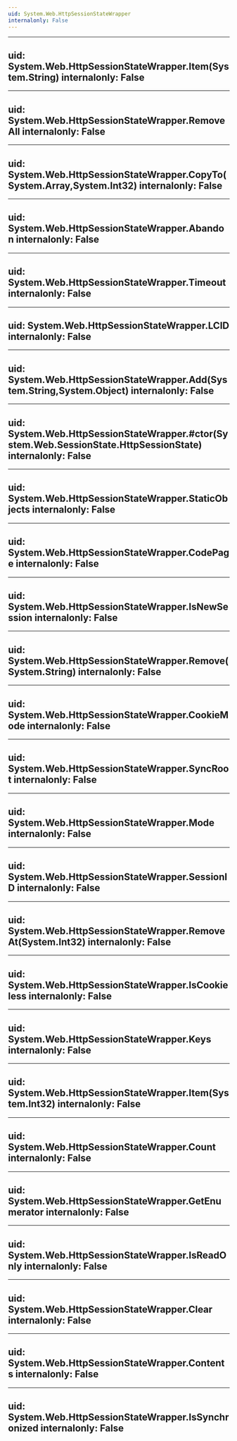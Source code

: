 ```yaml
---
uid: System.Web.HttpSessionStateWrapper
internalonly: False
---
```


---
uid: System.Web.HttpSessionStateWrapper.Item(System.String)
internalonly: False
---

---
uid: System.Web.HttpSessionStateWrapper.RemoveAll
internalonly: False
---

---
uid: System.Web.HttpSessionStateWrapper.CopyTo(System.Array,System.Int32)
internalonly: False
---

---
uid: System.Web.HttpSessionStateWrapper.Abandon
internalonly: False
---

---
uid: System.Web.HttpSessionStateWrapper.Timeout
internalonly: False
---

---
uid: System.Web.HttpSessionStateWrapper.LCID
internalonly: False
---

---
uid: System.Web.HttpSessionStateWrapper.Add(System.String,System.Object)
internalonly: False
---

---
uid: System.Web.HttpSessionStateWrapper.#ctor(System.Web.SessionState.HttpSessionState)
internalonly: False
---

---
uid: System.Web.HttpSessionStateWrapper.StaticObjects
internalonly: False
---

---
uid: System.Web.HttpSessionStateWrapper.CodePage
internalonly: False
---

---
uid: System.Web.HttpSessionStateWrapper.IsNewSession
internalonly: False
---

---
uid: System.Web.HttpSessionStateWrapper.Remove(System.String)
internalonly: False
---

---
uid: System.Web.HttpSessionStateWrapper.CookieMode
internalonly: False
---

---
uid: System.Web.HttpSessionStateWrapper.SyncRoot
internalonly: False
---

---
uid: System.Web.HttpSessionStateWrapper.Mode
internalonly: False
---

---
uid: System.Web.HttpSessionStateWrapper.SessionID
internalonly: False
---

---
uid: System.Web.HttpSessionStateWrapper.RemoveAt(System.Int32)
internalonly: False
---

---
uid: System.Web.HttpSessionStateWrapper.IsCookieless
internalonly: False
---

---
uid: System.Web.HttpSessionStateWrapper.Keys
internalonly: False
---

---
uid: System.Web.HttpSessionStateWrapper.Item(System.Int32)
internalonly: False
---

---
uid: System.Web.HttpSessionStateWrapper.Count
internalonly: False
---

---
uid: System.Web.HttpSessionStateWrapper.GetEnumerator
internalonly: False
---

---
uid: System.Web.HttpSessionStateWrapper.IsReadOnly
internalonly: False
---

---
uid: System.Web.HttpSessionStateWrapper.Clear
internalonly: False
---

---
uid: System.Web.HttpSessionStateWrapper.Contents
internalonly: False
---

---
uid: System.Web.HttpSessionStateWrapper.IsSynchronized
internalonly: False
---
